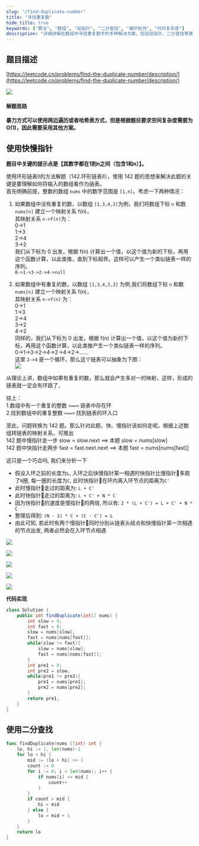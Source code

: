 ```yaml
---
slug: "/find-duplicate-number"
title: "寻找重复数"
hide_title: true
keywords: ["算法", "数组", "双指针", "二分查找", "循环检测", "时间复杂度"]
description: "详细讲解在数组中寻找重复数字的多种解决方案，包括双指针、二分查找等算法的实现和优化"
---
```


## 题目描述

[https://leetcode.cn/problems/find-the-duplicate-number/description/](https://leetcode.cn/problems/find-the-duplicate-number/description/)

![](/attachments/4d703b75385fa74a4563ffec92dc329e3ae4d1c57eaa562a73f844bffeafccd0-file_1587171752428.png)

#### 解题思路

**暴力方式可以使用两边遍历或者哈希表方式，但是根据题目要求空间复杂度需要为O(1)，因此需要采用其他方案。**

  

## 使用快慢指针

**题目中关键的提示点是【其数字都在1到n之间（包含1和n）】。**

使用环形链表II的方法解题（142.环形链表II），使用 142 题的思想来解决此题的关键是要理解如何将输入的数组看作为链表。  
首先明确前提，整数的数组 `nums` 中的数字范围是 `[1,n]`。考虑一下两种情况：

1.  如果数组中没有重复的数，以数组 `[1,3,4,2]`为例，我们将数组下标 `n` 和数 `nums[n]` 建立一个映射关系 f(n)，  
    其映射关系 `n->f(n)`为：  
    0->1  
    1->3  
    2->4  
    3->2  
    我们从下标为 0 出发，根据 f(n) 计算出一个值，以这个值为新的下标，再用这个函数计算，以此类推，直到下标超界。这样可以产生一个类似链表一样的序列。  
    `0->1->3->2->4->null`
    
2.  如果数组中有重复的数，以数组 `[1,3,4,2,2]` 为例,我们将数组下标 `n` 和数 `nums[n]` 建立一个映射关系 f(n)，  
    其映射关系 `n->f(n)` 为：  
    0->1  
    1->3  
    2->4  
    3->2  
    4->2  
    同样的，我们从下标为 0 出发，根据 f(n) 计算出一个值，以这个值为新的下标，再用这个函数计算，以此类推产生一个类似链表一样的序列。  
    0->1->3->2->4->2->4->2->……  
    这里 `2->4` 是一个循环，那么这个链表可以抽象为下图：  
    ![](/attachments/999e055b41e499d9ac704abada4a1b8e6697374fdfedc17d06b0e8aa10a8f8f6-287.png)
    

从理论上讲，数组中如果有重复的数，那么就会产生多对一的映射，这样，形成的链表就一定会有环路了，

综上：  
1.数组中有一个重复的整数 `<==>` 链表中存在环  
2.找到数组中的重复整数 `<==>` 找到链表的环入口

至此，问题转换为 142 题。那么针对此题，快、慢指针该如何走呢。根据上述数组转链表的映射关系，可推出  
142 题中慢指针走一步 slow = slow.next ==> 本题 slow = nums\[slow\]  
142 题中快指针走两步 fast = fast.next.next ==> 本题 fast = nums\[nums\[fast\]\]

  

这只是一个巧合吗, 我们来分析一下

*   假设入环之前的长度为`L`, 入环之后快慢指针第一相遇时快指针比慢指针🐢多跑了`N`圈, 每一圈的长度为`C`, 此时快指针🐰在环内离入环节点的距离为`C'`
*   此时慢指针🐢走过的距离为: `L + C'`
*   此时快指针🐰走过的距离为: `L + C' + N * C`
*   因为快指针🐰的速度是慢指针🐢的两倍, 所以有: `2 * (L + C') = L + C' + N * C`
*   整理后得到: `(N - 1) * C + (C - C') = L`
*   由此可知, 若此时有两个慢指针🐢同时分别从链表头结点和快慢指针第一次相遇的节点出发, 两者必然会在入环节点相遇

![](/attachments/9c5b49fc4678549f703bb997a9254e99a4d66f5ec0909f4aa2d88f14261673cc-file_1587171752327.png)

![](/attachments/12c79663dde302f2e43d60ef8659eb275904595818346cd43d3c88ba986e4f47-file_1587171752332.png)

![](/attachments/a9bb17e65ce85ea163b88a2dccbdfa4fe7d39a0c6df2379f4dcc02957a3fc417-file_1587171752345.png)

![](/attachments/1706b831f31f12c5bd21e1cdeabb21b388165f920d778df4fdc84486e500d2e0-file_1587171752335.png)

![](/attachments/1b2f68e5a0a7f78ffae8667a4dcd092018859d0d62b10c7b6a7905fff0528ccb-file_1587171752338.png)

**代码实现**

```java
class Solution {
    public int findDuplicate(int[] nums) {
        int slow = 0;
        int fast = 0;
        slow = nums[slow];
        fast = nums[nums[fast]];
        while(slow != fast){
            slow = nums[slow];
            fast = nums[nums[fast]];
        }
        int pre1 = 0;
        int pre2 = slow;
        while(pre1 != pre2){
            pre1 = nums[pre1];
            pre2 = nums[pre2];
        }
        return pre1;
    }
}
```

## 使用二分查找

```go
func findDuplicate(nums []int) int {
    lo, hi := 1, len(nums)-1
    for lo < hi {
        mid := (lo + hi) >> 1
        count := 0
        for i := 0; i < len(nums); i++ {
            if nums[i] <= mid {
                count++
            }
        }
        if count > mid {
            hi = mid
        } else {
            lo = mid + 1
        }
    }
    return lo
}
```

  

  

  

  

